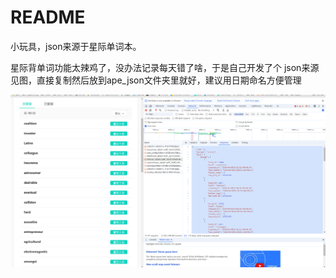 # README

小玩具，json来源于星际单词本。

星际背单词功能太辣鸡了，没办法记录每天错了啥，于是自己开发了个
json来源见图，直接复制然后放到ape_json文件夹里就好，建议用日期命名方便管理

![](./where_json.png)

